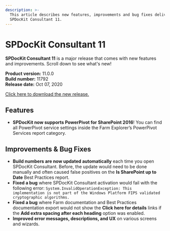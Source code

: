 ```yaml
---
description: >-
  This article describes new features, improvements and bug fixes delivered in
  SPDocKit Consultant 11.
---
```


# SPDocKit Consultant 11

**SPDocKit Consultant 11** is a major release that comes with new features and improvements. Scroll down to see what's new!

**Product version:** 11.0.0  
**Build number:** 11792  
**Release date:** Oct 07, 2020

[Click here to download the new release.](https://www.syskit.com/products/spdockit/download/)

## Features

* **SPDocKit now supports PowerPivot for SharePoint 2016**! You can find all PowerPivot service settings inside the Farm Explorer’s PowerPivot Services report category. 

## Improvements & Bug Fixes

* **Build numbers are now updated automatically** each time you open SPDocKit Consultant. Before, the update would need to be done manually and often caused false positives on the **Is SharePoint up to Date** Best Practices report.
* **Fixed a bug** where SPDocKit Consultant activation would fail with the following error: `System.InvalidOperationException: This implementation is not part of the Windows Platform FIPS validated cryptographic algorithms.`
* **Fixed a bug** where Farm documentation and Best Practices documentation export would not show the **Click here for details** links if the **Add extra spacing after each heading** option was enabled.
* **Improved error messages, descriptions, and UX** on various screens and wizards. 

